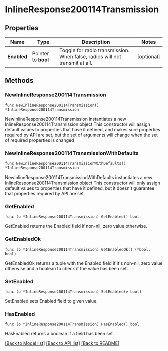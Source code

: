 # InlineResponse200114Transmission

## Properties

Name | Type | Description | Notes
------------ | ------------- | ------------- | -------------
**Enabled** | Pointer to **bool** | Toggle for radio transmission. When false, radios will not transmit at all. | [optional] 

## Methods

### NewInlineResponse200114Transmission

`func NewInlineResponse200114Transmission() *InlineResponse200114Transmission`

NewInlineResponse200114Transmission instantiates a new InlineResponse200114Transmission object
This constructor will assign default values to properties that have it defined,
and makes sure properties required by API are set, but the set of arguments
will change when the set of required properties is changed

### NewInlineResponse200114TransmissionWithDefaults

`func NewInlineResponse200114TransmissionWithDefaults() *InlineResponse200114Transmission`

NewInlineResponse200114TransmissionWithDefaults instantiates a new InlineResponse200114Transmission object
This constructor will only assign default values to properties that have it defined,
but it doesn't guarantee that properties required by API are set

### GetEnabled

`func (o *InlineResponse200114Transmission) GetEnabled() bool`

GetEnabled returns the Enabled field if non-nil, zero value otherwise.

### GetEnabledOk

`func (o *InlineResponse200114Transmission) GetEnabledOk() (*bool, bool)`

GetEnabledOk returns a tuple with the Enabled field if it's non-nil, zero value otherwise
and a boolean to check if the value has been set.

### SetEnabled

`func (o *InlineResponse200114Transmission) SetEnabled(v bool)`

SetEnabled sets Enabled field to given value.

### HasEnabled

`func (o *InlineResponse200114Transmission) HasEnabled() bool`

HasEnabled returns a boolean if a field has been set.


[[Back to Model list]](../README.md#documentation-for-models) [[Back to API list]](../README.md#documentation-for-api-endpoints) [[Back to README]](../README.md)



